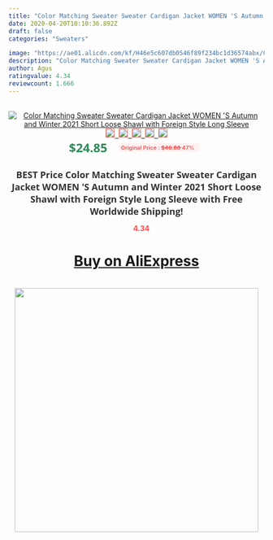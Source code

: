 ```yaml
---
title: "Color Matching Sweater Sweater Cardigan Jacket WOMEN 'S Autumn and Winter 2021 Short Loose Shawl with Foreign Style Long Sleeve"
date: 2020-04-20T10:10:36.892Z
draft: false
categories: "Sweaters"

image: "https://ae01.alicdn.com/kf/H46e5c607db0546f89f234bc1d36574abx/Color-Matching-Sweater-Sweater-Cardigan-Jacket-WOMEN-S-Autumn-and-Winter-2021-Short-Loose-Shawl-with.jpg"
description: "Color Matching Sweater Sweater Cardigan Jacket WOMEN 'S Autumn and Winter 2021 Short Loose Shawl with Foreign Style Long Sleeve"
author: Agus
ratingvalue: 4.34
reviewcount: 1.666
---
```

<br>
<div style="text-align: center;">
<a href="https://s.click.aliexpress.com/e/_AL1Wat" target="_blank" rel="nofollow noopener noreferrer"><img alt="Color Matching Sweater Sweater Cardigan Jacket WOMEN 'S Autumn and Winter 2021 Short Loose Shawl with Foreign Style Long Sleeve" class="magnifier-image" src="https://ae01.alicdn.com/kf/H46e5c607db0546f89f234bc1d36574abx/Color-Matching-Sweater-Sweater-Cardigan-Jacket-WOMEN-S-Autumn-and-Winter-2021-Short-Loose-Shawl-with.jpg_640x640.jpg">
<br>
<img style="border:1px solid salmon" src="https://ae01.alicdn.com/kf/H46e5c607db0546f89f234bc1d36574abx/Color-Matching-Sweater-Sweater-Cardigan-Jacket-WOMEN-S-Autumn-and-Winter-2021-Short-Loose-Shawl-with.jpg_120x120.jpg">&nbsp;&nbsp;<img style="border:1px solid salmon" src="https://ae01.alicdn.com/kf/H22030e96a9174e7d897c5792c7890e06V/Color-Matching-Sweater-Sweater-Cardigan-Jacket-WOMEN-S-Autumn-and-Winter-2021-Short-Loose-Shawl-with.jpg_120x120.jpg">&nbsp;&nbsp;<img style="border:1px solid salmon" src="https://ae01.alicdn.com/kf/Ha1350bba0bae420ebff662297cd216e8a/Color-Matching-Sweater-Sweater-Cardigan-Jacket-WOMEN-S-Autumn-and-Winter-2021-Short-Loose-Shawl-with.jpg_120x120.jpg">&nbsp;&nbsp;<img style="border:1px solid salmon" src="https://ae01.alicdn.com/kf/H5682547b8d9b49d5ac8e527e6f199e3cP/Color-Matching-Sweater-Sweater-Cardigan-Jacket-WOMEN-S-Autumn-and-Winter-2021-Short-Loose-Shawl-with.jpg_120x120.jpg">&nbsp;&nbsp;<img style="border:1px solid salmon" src="https://ae01.alicdn.com/kf/H7c37485e11694df9b98046a45616a9c3u/Color-Matching-Sweater-Sweater-Cardigan-Jacket-WOMEN-S-Autumn-and-Winter-2021-Short-Loose-Shawl-with.jpg_120x120.jpg"></a></div><br0>
<div style="text-align: center;"><span style="background-color: white; border: 0px; box-sizing: border-box; color: seagreen; display: inline-block; font-family: &quot;open sans&quot; , &quot;arial&quot; , &quot;helvetica&quot; , sans-serif , &quot;heiti&quot;; font-size: 24px; font-stretch: inherit; font-weight: 700; line-height: inherit; margin: 0px 10px 0px 0px; padding: 0px; vertical-align: middle;">$24.85 </span>
<span style="background: rgb(255 , 241 , 241); border-radius: 3px; border: 0px; box-sizing: border-box; color: #ff4747; display: inline-block; font-family: inherit; font-size: 12px; font-stretch: inherit; font-style: inherit; font-variant: inherit; font-weight: 600; line-height: inherit; margin: 0px; padding: 2px 5px; transform: scale(0.9); vertical-align: middle;">Original Price : <b style="text-decoration: line-through;">$46.88 </b> 47%&nbsp;&nbsp;</span></div>
<h1 style="color: #333333; display: inline-block; font-family: &quot;open sans&quot; , &quot;arial&quot; , &quot;helvetica&quot; , sans-serif , &quot;heiti&quot;; font-size: 18px; font-stretch: inherit; font-weight: 700; text-align: center;">BEST Price Color Matching Sweater Sweater Cardigan Jacket WOMEN 'S Autumn and Winter 2021 Short Loose Shawl with Foreign Style Long Sleeve with Free Worldwide Shipping!</h1>
<div style="color: #ff4747; text-align: center;">
<img src="https://4.bp.blogspot.com/-M0ZcTcb-5uY/XleCXlxnR4I/AAAAAAAAAEc/OrjgMkXV1oMQFaCRZj5HQwOCBcu3w1FegCPcBGAYYCw/s1600/star.png" style="height: 15px;">&nbsp;<b>4.34</b></div>
<div class="button_cont" align="center"><a class="buynow_a" href="https://s.click.aliexpress.com/e/_AL1Wat" target="_blank" rel="nofollow noopener noreferrer"><H1>Buy on AliExpress</H1></a></div><br>
<div class="separator" style="clear: both; text-align: center;">
<img src="https://lh3.googleusercontent.com/-pTy5HemUv9M/XlePHvY0dAI/AAAAAAAAAE4/0nX5iRUoIWY8eMW9Dpxeirr157OZliDIgCLcBGAsYHQ/s1600/badge.gif" width="480">
</div>
